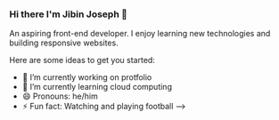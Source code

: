 ### Hi there I'm Jibin Joseph 👋
 An aspiring front-end developer. I enjoy learning new technologies and building responsive websites.

Here are some ideas to get you started:

- 🔭 I’m currently working on protfolio
- 🌱 I’m currently learning cloud computing
- 😄 Pronouns: he/him
- ⚡ Fun fact: Watching and playing football
-->
